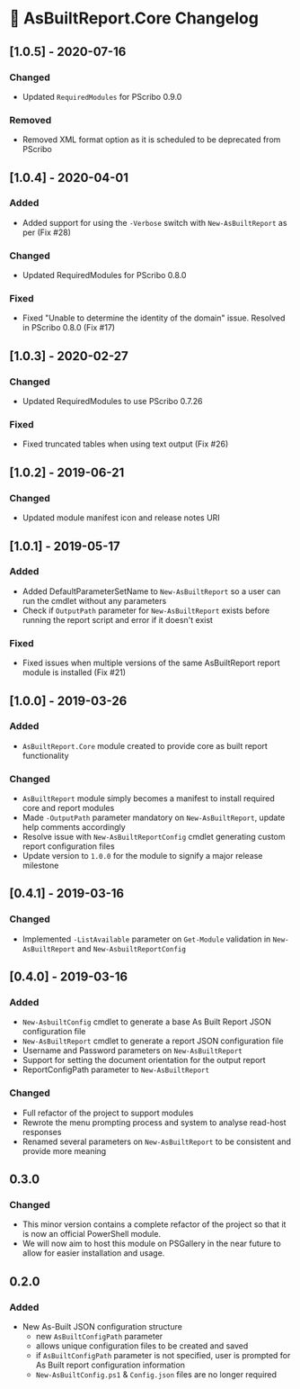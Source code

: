 # :arrows_counterclockwise: AsBuiltReport.Core Changelog

## [1.0.5] - 2020-07-16
### Changed
- Updated `RequiredModules` for PScribo 0.9.0

### Removed
- Removed XML format option as it is scheduled to be deprecated from PScribo

## [1.0.4] - 2020-04-01
### Added
- Added support for using the `-Verbose` switch with `New-AsBuiltReport` as per (Fix #28)

### Changed
- Updated RequiredModules for PScribo 0.8.0

### Fixed
- Fixed "Unable to determine the identity of the domain" issue. Resolved in PScribo 0.8.0 (Fix #17)

## [1.0.3] - 2020-02-27
### Changed
- Updated RequiredModules to use PScribo 0.7.26

### Fixed
- Fixed truncated tables when using text output (Fix #26)

## [1.0.2] - 2019-06-21
### Changed
- Updated module manifest icon and release notes URI

## [1.0.1] - 2019-05-17
### Added
- Added DefaultParameterSetName to `New-AsBuiltReport` so a user can run the cmdlet without any parameters
- Check if `OutputPath` parameter for `New-AsBuiltReport` exists before running the report script and error if it doesn't exist

### Fixed
- Fixed issues when multiple versions of the same AsBuiltReport report module is installed (Fix #21)

## [1.0.0] - 2019-03-26
### Added
- `AsBuiltReport.Core` module created to provide core as built report functionality

### Changed
- `AsBuiltReport` module simply becomes a manifest to install required core and report modules
- Made `-OutputPath` parameter mandatory on `New-AsBuiltReport`, update help comments accordingly
- Resolve issue with `New-AsBuiltReportConfig` cmdlet generating custom report configuration files
- Update version to `1.0.0` for the module to signify a major release milestone

## [0.4.1] - 2019-03-16
### Changed
- Implemented `-ListAvailable` parameter on `Get-Module` validation in `New-AsBuiltReport` and `New-AsbuiltReportConfig`

## [0.4.0] - 2019-03-16
### Added
- `New-AsbuiltConfig` cmdlet to generate a base As Built Report JSON configuration file
- `New-AsBuiltReport` cmdlet to generate a report JSON configuration file
- Username and Password parameters on `New-AsBuiltReport`
- Support for setting the document orientation for the output report
- ReportConfigPath parameter to `New-AsBuiltReport`

### Changed
- Full refactor of the project to support modules
- Rewrote the menu prompting process and system to analyse read-host responses
- Renamed several parameters on `New-AsBuiltReport` to be consistent and provide more meaning

## 0.3.0
### Changed
- This minor version contains a complete refactor of the project so that it is now an official PowerShell module.
- We will now aim to host this module on PSGallery in the near future to allow for easier installation and usage.

## 0.2.0
### Added
- New As-Built JSON configuration structure
  - new `AsBuiltConfigPath` parameter
  - allows unique configuration files to be created and saved
  - if `AsBuiltConfigPath` parameter is not specified, user is prompted for As Built report configuration information
  - `New-AsBuiltConfig.ps1` & `Config.json` files are no longer required
